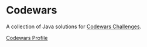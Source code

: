 # Codewars
A collection of Java solutions for [Codewars Challenges](https://www.codewars.com).

[Codewars Profile](https://www.codewars.com/users/sbashar)
